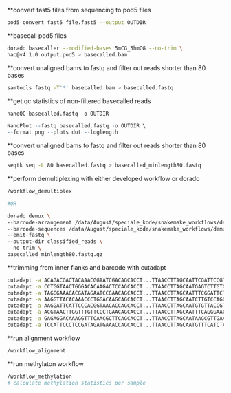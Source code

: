 **convert fast5 files from sequencing to pod5 files
```bash
pod5 convert fast5 file.fast5 --output OUTDIR
```

**basecall pod5 files
```bash
dorado basecaller --modified-bases 5mCG_5hmCG --no-trim \
hac@v4.1.0 output.pod5 > basecalled.bam
```

**convert unaligned bams to fastq and filter out reads shorter than 80 bases
```bash
samtools fastq -T'*' basecalled.bam > basecalled.fastq
```

**get qc statistics of non-filtered basecalled reads
```r
nanoQC basecalled.fastq -o OUTDIR
```
```r
NanoPlot --fastq basecalled.fastq -o OUTDIR \
--format png --plots dot --loglength
```

**convert unaligned bams to fastq and filter out reads shorter than 80 bases
```bash
seqtk seq -L 80 basecalled.fastq > basecalled_minlength80.fastq
```

**perform demultiplexing with either developed workflow or dorado
```bash
/workflow_demultiplex

#OR

dorado demux \
--barcode-arrangement /data/August/speciale_kode/snakemake_workflows/demultiplex_workflow/resources/custom_arrangements/toml_files/2_double.toml \
--barcode-sequences /data/August/speciale_kode/snakemake_workflows/demultiplex_workflow/resources/barcodes.fasta \
--emit-fastq \
--output-dir classified_reads \
--no-trim \
basecalled_minlength80.fastq.gz
```

**trimming from inner flanks and barcode with cutadapt
```bash
cutadapt -a ACAGACGACTACAAACGGAATCGACAGCACCT...TTAACCTTAGCAATTCGATTCCGTTTGTAGTCGTCTGT -O 10 -e 0.3 -o trimmed_reads/barcode02.fastq -j 0 --buffer-size=16000000 classified_reads/barcode02.fastq && \
cutadapt -a CCTGGTAACTGGGACACAAGACTCCAGCACCT...TTAACCTTAGCAATGAGTCTTGTGTCCCAGTTACCAGG -O 10 -e 0.3 -o trimmed_reads/barcode03.fastq -j 0 --buffer-size=16000000 classified_reads/barcode03.fastq && \
cutadapt -a TAGGGAAACACGATAGAATCCGAACAGCACCT...TTAACCTTAGCAATTTCGGATTCTATCGTGTTTCCCTA -O 10 -e 0.3 -o trimmed_reads/barcode04.fastq -j 0 --buffer-size=16000000 classified_reads/barcode04.fastq && \
cutadapt -a AAGGTTACACAAACCCTGGACAAGCAGCACCT...TTAACCTTAGCAATCTTGTCCAGGGTTTGTGTAACCTT -O 10 -e 0.3 -o trimmed_reads/barcode05.fastq -j 0 --buffer-size=16000000 classified_reads/barcode05.fastq && \
cutadapt -a AAGGATTCATTCCCACGGTAACACCAGCACCT...TTAACCTTAGCAATGTGTTACCGTGGGAATGAATCCTT -O 10 -e 0.3 -o trimmed_reads/barcode07.fastq -j 0 --buffer-size=16000000 classified_reads/barcode07.fastq && \
cutadapt -a ACGTAACTTGGTTTGTTCCCTGAACAGCACCT...TTAACCTTAGCAATTTCAGGGAACAAACCAAGTTACGT -O 10 -e 0.3 -o trimmed_reads/barcode08.fastq -j 0 --buffer-size=16000000 classified_reads/barcode08.fastq && \
cutadapt -a GAGAGGACAAAGGTTTCAACGCTTCAGCACCT...TTAACCTTAGCAATAAGCGTTGAAACCTTTGTCCTCTC -O 10 -e 0.3 -o trimmed_reads/barcode10.fastq -j 0 --buffer-size=16000000 classified_reads/barcode10.fastq && \
cutadapt -a TCCATTCCCTCCGATAGATGAAACCAGCACCT...TTAACCTTAGCAATGTTTCATCTATCGGAGGGAATGGA -O 10 -e 0.3 -o trimmed_reads/barcode11.fastq -j 0 --buffer-size=16000000 classified_reads/barcode11.fastq

```

**run alignment workflow
```bash
/workflow_alignment
```

**run methylaton workflow
```bash
/workflow_methylation
# calculate methylation statistics per sample
```
